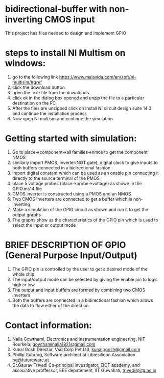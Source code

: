 # bidirectional-buffer with non-inverting CMOS input
This project has files needed to design and implement GPIO

# steps to install NI Multism on windows:
1) go to the following link https://www.malavida.com/en/soft/ni-multisim/#gref 
2) click the download button 
3) open the .exe file from the downloads
4) click ok in the dialog box opened and unzip the file to a particular destination on the PC
5) After the files are unzipped click on install NI circuit design suite 14.0 and continue the installation process
6) Now open NI multism and continue the simulation

# Getting started with simulation:
1) Go to place->component->all families->nmos to get the component NMOS
2) similarly import PMOS, inverter(NOT gate), digital clock to give inputs to both buffers connected in a bidirectional fashion
3) import digital constant which can be used as an enable pin connecting it directly to the source terminal of the PMOS
4) place 5 voltage probes (place->probe->voltage) as shown in the GPIO.ms14 file
5) CMOS inverter is constructed using a PMOS and an NMOS
6) Two CMOS inverters are connected to get a buffer which is non-inverting
7) Make a simulation of the GPIO circuit as shown and run it to get the output graphs
8) The graphs show us the characteristics of the GPIO pin which is used to select the input or output mode

# BRIEF DESCRIPTION OF GPIO (General Purpose Input/Output)
1) The GPIO pin is controlled by the user to get a desired mode of the whole chip
2) The input/output mode can be selected by giving the enable pin to logic high or low
3) The output and input buffers are formed by combining two CMOS inverters 
4) Both the buffers are connected in a bidirectional fashion which allows the data to flow either of the direction

# Contact information:
1) Nalla Gowthami, Electronics and instrumentation engineering, NIT Rourkela, gowthaminalla1821@gmail.com
2) Kunal Gosh Director, Vsd Corp Pvt.Ltd, kunalpgosh@gmail.com
3) Phillip Guhring, Software architect at Libresilicon Association pg@futureware.at
4) Dr.Gaurav Trivedi Co-principal investigator, EICT academy, and associative proffessor, EEE depatement, IIT Guwahati, trivedi@iitg.ac.in

